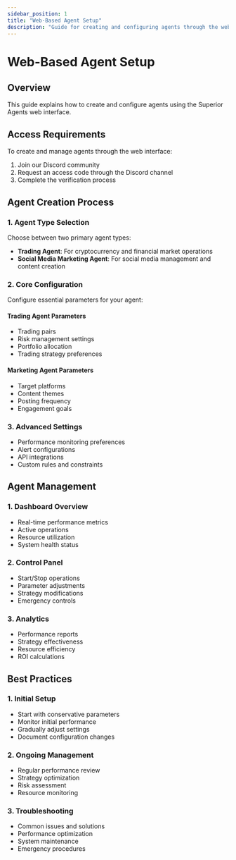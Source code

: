 ```yaml
---
sidebar_position: 1
title: "Web-Based Agent Setup"
description: "Guide for creating and configuring agents through the web interface"
---
```


# Web-Based Agent Setup

## Overview
This guide explains how to create and configure agents using the Superior Agents web interface.

## Access Requirements
To create and manage agents through the web interface:
1. Join our Discord community
2. Request an access code through the Discord channel
3. Complete the verification process

## Agent Creation Process

### 1. Agent Type Selection
Choose between two primary agent types:
- **Trading Agent**: For cryptocurrency and financial market operations
- **Social Media Marketing Agent**: For social media management and content creation

### 2. Core Configuration
Configure essential parameters for your agent:

#### Trading Agent Parameters
- Trading pairs
- Risk management settings
- Portfolio allocation
- Trading strategy preferences

#### Marketing Agent Parameters
- Target platforms
- Content themes
- Posting frequency
- Engagement goals

### 3. Advanced Settings
- Performance monitoring preferences
- Alert configurations
- API integrations
- Custom rules and constraints

## Agent Management

### 1. Dashboard Overview
- Real-time performance metrics
- Active operations
- Resource utilization
- System health status

### 2. Control Panel
- Start/Stop operations
- Parameter adjustments
- Strategy modifications
- Emergency controls

### 3. Analytics
- Performance reports
- Strategy effectiveness
- Resource efficiency
- ROI calculations

## Best Practices

### 1. Initial Setup
- Start with conservative parameters
- Monitor initial performance
- Gradually adjust settings
- Document configuration changes

### 2. Ongoing Management
- Regular performance review
- Strategy optimization
- Risk assessment
- Resource monitoring

### 3. Troubleshooting
- Common issues and solutions
- Performance optimization
- System maintenance
- Emergency procedures